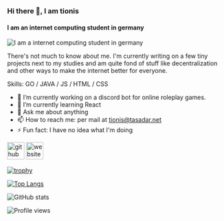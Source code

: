 ### Hi there 👋, I am tionis
#### I am an internet computing student in germany
![I am a internet computing student in germany](https://unsplash.com/photos/m_HRfLhgABo/download?force=true)

There's not much to know about me. I'm currently writing on a few tiny projects next to my studies and am quite fond of stuff like decentralization and other ways to make the internet better for everyone.

Skills: GO / JAVA / JS / HTML / CSS

- 🔭 I’m currently working on a discord bot for online roleplay games. 
- 🌱 I’m currently learning React 
- 💬 Ask me about anything 
- 📫 How to reach me: per mail at tionis@tasadar.net 
- ⚡ Fun fact: I have no idea what I'm doing 


[<img src='https://cdn.jsdelivr.net/npm/simple-icons@3.0.1/icons/protonmail.svg' alt='github' height='40'>](mailto://tionis@tasadar.net)  [<img src='https://cdn.jsdelivr.net/npm/simple-icons@3.0.1/icons/icloud.svg' alt='website' height='40'>](https://tasadar.net)  

[![trophy](https://github-profile-trophy.vercel.app/?username=tionis)](https://github.com/ryo-ma/github-profile-trophy)

[![Top Langs](https://github-readme-stats.vercel.app/api/top-langs/?username=tionis)](https://github.com/anuraghazra/github-readme-stats)

![GitHub stats](https://github-readme-stats.vercel.app/api?username=tionis&show_icons=true&count_private=true)  

![Profile views](https://gpvc.arturio.dev/tionis)  
